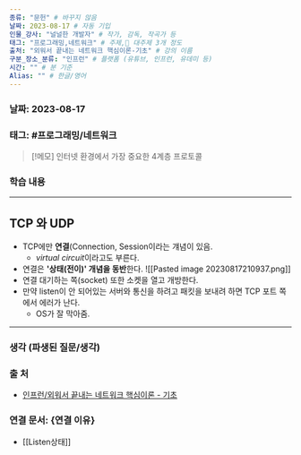 ```yaml
---
종류: "문헌" # 바꾸지 않음
날짜: 2023-08-17 # 자동 기입
인물_강사: "널널한 개발자" # 작가, 감독, 작곡가 등
태그: "프로그래밍,네트워크" # 주제, 대주제 3개 정도
출처: "외워서 끝내는 네트워크 핵심이론-기초" # 강의 이름
구분_장소_분류: "인프런" # 플랫폼 (유튜브, 인프런, 유데미 등)
시간: "" # 분 기준
Alias: "" # 한글/영어
---
```


### 날짜: 2023-08-17

### 태그: #프로그래밍/네트워크

>[!메모]
> 인터넷 환경에서 가장 중요한 4계층 프로토콜

### 학습 내용
---
## TCP 와 UDP
- TCP에만 **연결**(Connection, Session이라는 걔념이 있음.
	- *virtual circuit*이라고도 부른다.
- 연결은 **'상태(전이)' 개념을 동반**한다.
![[Pasted image 20230817210937.png]]
- 연결 대기하는 쪽(socket) 또한 소켓을 열고 개방한다.
- 만약 listen이 안 되어있는 서버와 통신을 하려고 패킷을 보내려 하면 TCP 포트 쪽에서 에러가 난다.
	- OS가 잘 막아줌.
---
### 생각 (파생된 질문/생각)

### 출 처
- [인프런/외워서 끝내는 네트워크 핵심이론 - 기초 ](https://www.inflearn.com/course/%EB%84%A4%ED%8A%B8%EC%9B%8C%ED%81%AC-%ED%95%B5%EC%8B%AC%EC%9D%B4%EB%A1%A0-%EA%B8%B0%EC%B4%88/dashboard)

### 연결 문서: {연결 이유}
- [[Listen상태]]